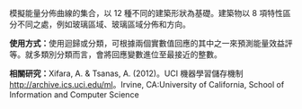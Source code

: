 ﻿模擬能量分佈曲線的集合，以 12 種不同的建築形狀為基礎。建築物以 8 項特性區分不同之處，例如玻璃區域、玻璃區域分佈和方向。<p> </p><b>使用方式：</b>使用迴歸或分類，可根據兩個實數值回應的其中之一來預測能量效益評等。就多類別分類而言，會將回應變數進位至最接近的整數。 <p> </p><b>相關研究：</b>Xifara, A. & Tsanas, A. (2012)。UCI 機器學習儲存機制<a href="http://archive.ics.uci.edu/ml">http://archive.ics.uci.edu/ml</a>。Irvine, CA:University of California, School of Information and Computer Science<!--HONumber=42-->
